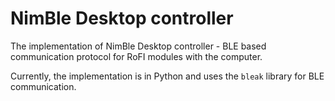 # NimBle Desktop controller

The implementation of NimBle Desktop controller - BLE based communication protocol for RoFI modules with the computer.

Currently, the implementation is in Python and uses the `bleak` library for BLE communication.